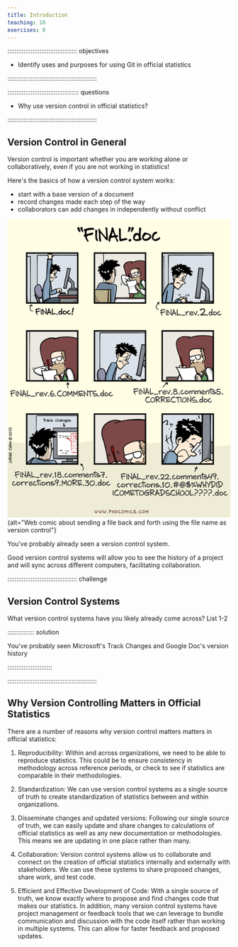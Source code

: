 ```yaml
---
title: Introduction
teaching: 10
exercises: 0
---
```


::::::::::::::::::::::::::::::::::::::: objectives

- Identify uses and purposes for using Git in official statistics

::::::::::::::::::::::::::::::::::::::::::::::::::

:::::::::::::::::::::::::::::::::::::::: questions

- Why use version control in official statistics?

::::::::::::::::::::::::::::::::::::::::::::::::::

## Version Control in General

Version control is important whether you are working alone or collaboratively, even if you are not working in statistics!

Here's the basics of how a version control system works:

- start with a base version of a document
- record changes made each step of the way
- collaborators can add changes in independently without conflict

![](fig/phd_comic_versions.gif){alt="Web comic about sending a file back and forth using the file name as version control"}

You've probably already seen a version control system.

Good version control systems will allow you to see the history of a project and will sync across different computers, facilitating collaboration.

:::::::::::::::::::::::::::::::::::::::  challenge

## Version Control Systems

What version control systems have you likely already come across? List 1-2

:::::::::::::::  solution

You've probably seen Microsoft's Track Changes and Google Doc's version history

:::::::::::::::::::::::::

::::::::::::::::::::::::::::::::::::::::::::::::::

## Why Version Controlling Matters in Official Statistics

There are a number of reasons why version control matters matters in official statistics:

1. Reproducibility: Within and across organizations, we need to be able to reproduce statistics. This could be to ensure consistency in methodology across reference periods, or check to see if statistics are comparable in their methodologies.

2. Standardization: We can use version control systems as a single source of truth to create standardization of statistics between and within organizations.

3. Disseminate changes and updated versions: Following our single source of truth, we can easily update and share changes to calculations of official statistics as well as any new documentation or methodologies. This means we are updating in one place rather than many.

4. Collaboration: Version control systems allow us to collaborate and connect on the creation of official statistics internally and externally with stakeholders. We can use these systems to share proposed changes, share work, and test code.

5. Efficient and Effective Development of Code: With a single source of truth, we know exactly where to propose and find changes code that makes our statistics. In addition, many version control systems have project management or feedback tools that we can leverage to bundle communication and discussion with the code itself rather than working in multiple systems. This can allow for faster feedback and proposed updates.




